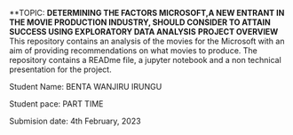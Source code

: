 **TOPIC: **DETERMINING THE FACTORS MICROSOFT,A NEW ENTRANT IN THE MOVIE PRODUCTION INDUSTRY, SHOULD CONSIDER TO ATTAIN SUCCESS USING EXPLORATORY DATA ANALYSIS**
**PROJECT OVERVIEW**
This repository contains an analysis of the movies for the Microsoft with an aim of providing recommendations on what movies to produce. 
The repository contains a READme file, a jupyter notebook and a non technical presentation for the project.

Student Name: BENTA WANJIRU IRUNGU

Student pace: PART TIME

Submision date: 4th February, 2023
